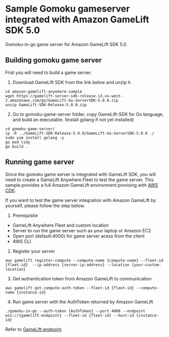 # Sample Gomoku gameserver integrated with Amazon GameLift SDK 5.0 
Gomoku-in-go game server for Amazon GameLift SDK 5.0.

## Building gomoku game server
Frist you will need to build a game server.

1. Download GameLift SDK from the link below and unzip it.

```
cd amazon-gamelift-anywhere-sample
wget https://gamelift-server-sdk-release.s3.us-west-2.amazonaws.com/go/GameLift-Go-ServerSDK-5.0.0.zip
unzip GameLift-SDK-Release-5.0.0.zip
```

2. Go to gomoku-game-server folder, copy GameLift-SDK for Go language, and build an executable. (Install golang if not yet installed)

```
cd gomoku-game-server/
cp -R ../GameLift-SDK-Release-5.0.0/GameLift-Go-ServerSDK-5.0.0 ./
sudo yum install golang -y
go mod tidy
go build .
```

## Running game server
Since the gomoku game server is integrated with GameLift SDK, you will need to create a GameLift Anywhere Fleet to test the game server. This sample provides a full Amazon GameLift environment provising with [AWS CDK](https://github.com/aws-samples/amazon-gamelift-anywhere-sample/tree/main/gamelift-anywhere-with-autoscaling-group/cdk). 

If you want to test the game server integration with Amazon GameLift by yourself, please follow the step below. 

1. Prerequistie 
- GameLift Anywhere Fleet and custom location
- Server to run the game server such as your laptop or Amazon EC2
- Open port (default:4000) for game server acess from the client
- AWS CLI

2. Register your server

```
aws gamelift register-compute --compute-name {compute-name} --fleet-id {fleet-id}  --ip-address {server-ip-address} --location {your-custom-location}
```

3. Get authentication token from Amazon GameLift to communication

```
aws gamelift get-compute-auth-token --fleet-id {fleet-id} --compute-name {instance-id}
```

4. Run game server with the AuthToken returned by Amazon GameLift

```
./gomoku-in-go --auth-token {AuthToken} --port 4000 --endpoint wss://{gamelift-endpoint} --fleet-id {fleet-id} --host-id {instance-id}
```

Refer to [GameLift endpoint](https://docs.aws.amazon.com/general/latest/gr/gamelift.html).